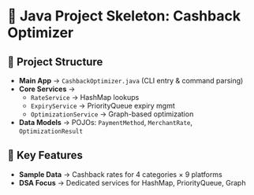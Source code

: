 # 🎯 Java Project Skeleton: Cashback Optimizer

## 📂 Project Structure
- **Main App** → `CashbackOptimizer.java` (CLI entry & command parsing)  
- **Core Services** →  
  - `RateService` → HashMap lookups  
  - `ExpiryService` → PriorityQueue expiry mgmt  
  - `OptimizationService` → Graph-based optimization  
- **Data Models** → POJOs: `PaymentMethod`, `MerchantRate`, `OptimizationResult`  


## 🚀 Key Features
- **Sample Data** → Cashback rates for 4 categories × 9 platforms  
- **DSA Focus** → Dedicated services for HashMap, PriorityQueue, Graph  

